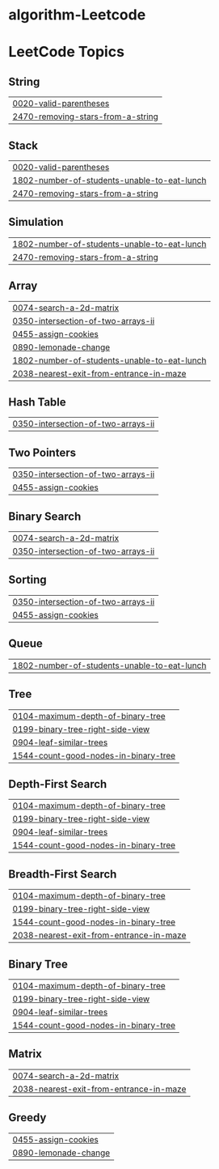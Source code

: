 # algorithm-Leetcode
<!---LeetCode Topics Start-->
# LeetCode Topics
## String
|  |
| ------- |
| [0020-valid-parentheses](https://github.com/loisRK/algorithm-Leetcode/tree/master/0020-valid-parentheses) |
| [2470-removing-stars-from-a-string](https://github.com/loisRK/algorithm-Leetcode/tree/master/2470-removing-stars-from-a-string) |
## Stack
|  |
| ------- |
| [0020-valid-parentheses](https://github.com/loisRK/algorithm-Leetcode/tree/master/0020-valid-parentheses) |
| [1802-number-of-students-unable-to-eat-lunch](https://github.com/loisRK/algorithm-Leetcode/tree/master/1802-number-of-students-unable-to-eat-lunch) |
| [2470-removing-stars-from-a-string](https://github.com/loisRK/algorithm-Leetcode/tree/master/2470-removing-stars-from-a-string) |
## Simulation
|  |
| ------- |
| [1802-number-of-students-unable-to-eat-lunch](https://github.com/loisRK/algorithm-Leetcode/tree/master/1802-number-of-students-unable-to-eat-lunch) |
| [2470-removing-stars-from-a-string](https://github.com/loisRK/algorithm-Leetcode/tree/master/2470-removing-stars-from-a-string) |
## Array
|  |
| ------- |
| [0074-search-a-2d-matrix](https://github.com/loisRK/algorithm-Leetcode/tree/master/0074-search-a-2d-matrix) |
| [0350-intersection-of-two-arrays-ii](https://github.com/loisRK/algorithm-Leetcode/tree/master/0350-intersection-of-two-arrays-ii) |
| [0455-assign-cookies](https://github.com/loisRK/algorithm-Leetcode/tree/master/0455-assign-cookies) |
| [0890-lemonade-change](https://github.com/loisRK/algorithm-Leetcode/tree/master/0890-lemonade-change) |
| [1802-number-of-students-unable-to-eat-lunch](https://github.com/loisRK/algorithm-Leetcode/tree/master/1802-number-of-students-unable-to-eat-lunch) |
| [2038-nearest-exit-from-entrance-in-maze](https://github.com/loisRK/algorithm-Leetcode/tree/master/2038-nearest-exit-from-entrance-in-maze) |
## Hash Table
|  |
| ------- |
| [0350-intersection-of-two-arrays-ii](https://github.com/loisRK/algorithm-Leetcode/tree/master/0350-intersection-of-two-arrays-ii) |
## Two Pointers
|  |
| ------- |
| [0350-intersection-of-two-arrays-ii](https://github.com/loisRK/algorithm-Leetcode/tree/master/0350-intersection-of-two-arrays-ii) |
| [0455-assign-cookies](https://github.com/loisRK/algorithm-Leetcode/tree/master/0455-assign-cookies) |
## Binary Search
|  |
| ------- |
| [0074-search-a-2d-matrix](https://github.com/loisRK/algorithm-Leetcode/tree/master/0074-search-a-2d-matrix) |
| [0350-intersection-of-two-arrays-ii](https://github.com/loisRK/algorithm-Leetcode/tree/master/0350-intersection-of-two-arrays-ii) |
## Sorting
|  |
| ------- |
| [0350-intersection-of-two-arrays-ii](https://github.com/loisRK/algorithm-Leetcode/tree/master/0350-intersection-of-two-arrays-ii) |
| [0455-assign-cookies](https://github.com/loisRK/algorithm-Leetcode/tree/master/0455-assign-cookies) |
## Queue
|  |
| ------- |
| [1802-number-of-students-unable-to-eat-lunch](https://github.com/loisRK/algorithm-Leetcode/tree/master/1802-number-of-students-unable-to-eat-lunch) |
## Tree
|  |
| ------- |
| [0104-maximum-depth-of-binary-tree](https://github.com/loisRK/algorithm-Leetcode/tree/master/0104-maximum-depth-of-binary-tree) |
| [0199-binary-tree-right-side-view](https://github.com/loisRK/algorithm-Leetcode/tree/master/0199-binary-tree-right-side-view) |
| [0904-leaf-similar-trees](https://github.com/loisRK/algorithm-Leetcode/tree/master/0904-leaf-similar-trees) |
| [1544-count-good-nodes-in-binary-tree](https://github.com/loisRK/algorithm-Leetcode/tree/master/1544-count-good-nodes-in-binary-tree) |
## Depth-First Search
|  |
| ------- |
| [0104-maximum-depth-of-binary-tree](https://github.com/loisRK/algorithm-Leetcode/tree/master/0104-maximum-depth-of-binary-tree) |
| [0199-binary-tree-right-side-view](https://github.com/loisRK/algorithm-Leetcode/tree/master/0199-binary-tree-right-side-view) |
| [0904-leaf-similar-trees](https://github.com/loisRK/algorithm-Leetcode/tree/master/0904-leaf-similar-trees) |
| [1544-count-good-nodes-in-binary-tree](https://github.com/loisRK/algorithm-Leetcode/tree/master/1544-count-good-nodes-in-binary-tree) |
## Breadth-First Search
|  |
| ------- |
| [0104-maximum-depth-of-binary-tree](https://github.com/loisRK/algorithm-Leetcode/tree/master/0104-maximum-depth-of-binary-tree) |
| [0199-binary-tree-right-side-view](https://github.com/loisRK/algorithm-Leetcode/tree/master/0199-binary-tree-right-side-view) |
| [1544-count-good-nodes-in-binary-tree](https://github.com/loisRK/algorithm-Leetcode/tree/master/1544-count-good-nodes-in-binary-tree) |
| [2038-nearest-exit-from-entrance-in-maze](https://github.com/loisRK/algorithm-Leetcode/tree/master/2038-nearest-exit-from-entrance-in-maze) |
## Binary Tree
|  |
| ------- |
| [0104-maximum-depth-of-binary-tree](https://github.com/loisRK/algorithm-Leetcode/tree/master/0104-maximum-depth-of-binary-tree) |
| [0199-binary-tree-right-side-view](https://github.com/loisRK/algorithm-Leetcode/tree/master/0199-binary-tree-right-side-view) |
| [0904-leaf-similar-trees](https://github.com/loisRK/algorithm-Leetcode/tree/master/0904-leaf-similar-trees) |
| [1544-count-good-nodes-in-binary-tree](https://github.com/loisRK/algorithm-Leetcode/tree/master/1544-count-good-nodes-in-binary-tree) |
## Matrix
|  |
| ------- |
| [0074-search-a-2d-matrix](https://github.com/loisRK/algorithm-Leetcode/tree/master/0074-search-a-2d-matrix) |
| [2038-nearest-exit-from-entrance-in-maze](https://github.com/loisRK/algorithm-Leetcode/tree/master/2038-nearest-exit-from-entrance-in-maze) |
## Greedy
|  |
| ------- |
| [0455-assign-cookies](https://github.com/loisRK/algorithm-Leetcode/tree/master/0455-assign-cookies) |
| [0890-lemonade-change](https://github.com/loisRK/algorithm-Leetcode/tree/master/0890-lemonade-change) |
<!---LeetCode Topics End-->